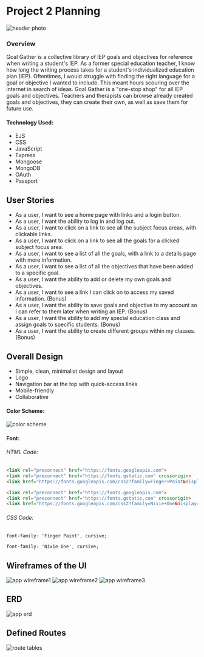 # Project 2 Planning
![header photo](https://i.imgur.com/VRC1Fhf.png)
### Overview
Goal Gather is a collective library of IEP goals and objectives for reference when writing a student's IEP. As a former special education teacher, I know how long the writing process takes for a student's individualized education plan (IEP). Oftentimes, I would struggle with finding the right language for a goal or objective I wanted to include. This meant hours scouring over the internet in search of ideas. Goal Gather is a "one-stop shop" for all IEP goals and objectives. Teachers and therapists can browse already created goals and objectives, they can create their own, as well as save them for future use. 

#### Technology Used:
- EJS
- CSS
- JavaScript
- Express
- Mongoose
- MongoDB
- OAuth
- Passport

## User Stories
- As a user, I want to see a home page with links and a login button.
- As a user, I want the ability to log in and log out.
- As a user, I want to click on a link to see all the subject focus areas, with clickable links.
- As a user, I want to click on a link to see all the goals for a clicked subject focus area.
- As a user, I want to see a list of all the goals, with a link to a details page with more information.
- As a user, I want to see a list of all the objectives that have been added to a specific goal.
- As a user, I want the ability to add or delete my own goals and objectives.
- As a user, I want to see a link I can click on to access my saved information. (Bonus)
- As a user, I want the ability to save goals and objective to my account so I can refer to them later when writing an IEP. (Bonus)
- As a user, I want the ability to add my special education class and assign goals to specific students. (Bonus)
- As a user, I want the ability to create different groups within my classes. (Bonus)

## Overall Design
- Simple, clean, minimalist design and layout
- Logo
- Navigation bar at the top with quick-access links
- Mobile-friendly
- Collaborative

#### Color Scheme:
![color scheme](https://i.imgur.com/5V8UFYJ.jpg)

#### Font:
###### HTML Code:
```html
<link rel="preconnect" href="https://fonts.googleapis.com">
<link rel="preconnect" href="https://fonts.gstatic.com" crossorigin>
<link href="https://fonts.googleapis.com/css2?family=Finger+Paint&display=swap" rel="stylesheet">

<link rel="preconnect" href="https://fonts.googleapis.com">
<link rel="preconnect" href="https://fonts.gstatic.com" crossorigin>
<link href="https://fonts.googleapis.com/css2?family=Nixie+One&display=swap" rel="stylesheet">
```
###### CSS Code:
```css
font-family: 'Finger Paint', cursive;

font-family: 'Nixie One', cursive;
```

## Wireframes of the UI
![app wireframe1](https://i.imgur.com/ITKuz50.jpg)
![app wireframe2](https://i.imgur.com/RNYpAm8.jpg)
![app wireframe3](https://i.imgur.com/PRkF1OX.jpg)

## ERD
![app erd](https://i.imgur.com/wQvvJj1.png)

## Defined Routes
![route tables](https://i.imgur.com/f9hVX9q.png)


